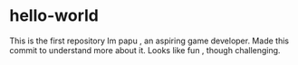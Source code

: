 # hello-world
This is the first repository 
Im papu , an aspiring game developer.
Made this commit to understand more about it.
Looks like fun , though challenging.
